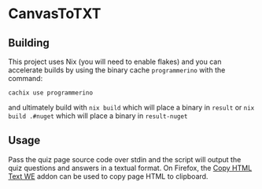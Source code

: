 # CanvasToTXT

## Building

This project uses Nix (you will need to enable flakes) and you can accelerate builds by using the binary cache `programmerino` with the command:
```
cachix use programmerino
```

and ultimately build with `nix build` which will place a binary in `result` or `nix build .#nuget` which will place a binary in `result-nuget`

## Usage

Pass the quiz page source code over stdin and the script will output the quiz questions and answers in a textual format. On Firefox, the [Copy HTML Text WE](https://addons.mozilla.org/en-US/firefox/addon/copy-html-text-we/) addon can be used to copy page HTML to clipboard.